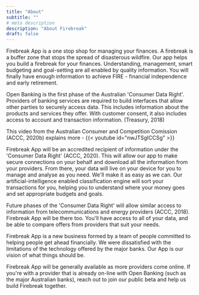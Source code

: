 ```yaml
---
title: "About"
subtitle: ""
# meta description
description: "About Firebreak"
draft: false
---
```


Firebreak App is a one stop shop for managing your finances. A firebreak is a buffer zone that stops the spread of disasterous wildfire. Our app helps you build a firebreak for your finances. Understanding, management, smart budgeting and goal-setting are all enabled by quality information. You will finally have enough information to achieve FIRE - financial independence and early retirement. 

Open Banking is the first phase of the Australian 'Consumer Data Right'. Providers of banking services are required to build interfaces that allow other parties to securely access data. This includes information about the products and services they offer. With customer consent, it also includes access to account and transaction information. (Treasury, 2018)

This video from the Australian Consumer and Competition Comission (ACCC, 2020b) explains more -
{{< youtube id="nwJTSgICCSg" >}}

Firebreak App will be an accredited recipient of information under the 'Consumer Data Right' (ACCC, 2020). This will allow our app to make secure connections on your behalf and download all the information from your providers. From there, your data will live on your device for you to manage and analyse as you need. We'll make it as easy as we can. Our artificial-intelligence enabled classification engine will sort your transactions for you, helping you to understand where your money goes and set appropriate budgets and goals. 

Future phases of the 'Consumer Data Right' will allow similar access to information from telecommunications and energy providers (ACCC, 2018). Firebreak App will be there too. You'll have access to all of your data, and be able to compare offers from providers that suit your needs.

Firebreak App is a new business formed by a team of people committed to helping people get ahead financially. We were dissatisfied with the limitations of the technology offered by the major banks. Our App is our vision of what things should be.

Firebreak App will be generally available as more providers come online. If you're with a provider that is already on-line with Open Banking (such as the major Australian banks), reach out to join our public beta and help us build Firebreak together. 
